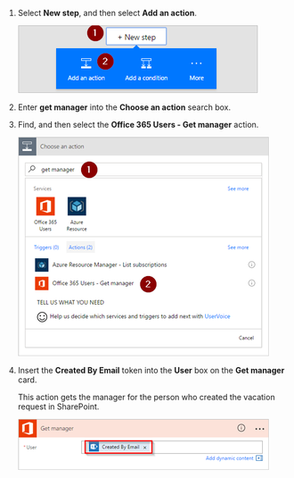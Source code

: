 1. Select **New step**, and then select **Add an action**.

    ![new step](../includes/media/modern-approvals/select-sharepoint-add-action.png)

1. Enter **get manager** into the **Choose an action** search box.

1. Find, and then select the **Office 365 Users - Get manager** action.

    ![select office users](../includes/media/modern-approvals/add-get-manager-action.png)

1. Insert the **Created By Email** token into the **User** box on the **Get manager** card.

    This action gets the manager for the person who created the vacation request in SharePoint.

    ![get manager config](../includes/media/modern-approvals/get-manager-card.png)